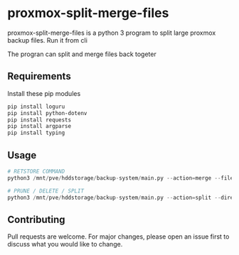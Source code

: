 # proxmox-split-merge-files

proxmox-split-merge-files is a python 3 program to split large proxmox backup files.
Run it from cli

The progran can split and merge files back togeter

## Requirements

Install these pip modules

```bash
pip install loguru
pip install python-dotenv
pip install requests
pip install argparse
pip install typing
```

## Usage

```python
# RETSTORE COMMAND
python3 /mnt/pve/hddstorage/backup-system/main.py --action=merge --filePathToMerge=/mnt/pve/hddstorage/dump/vzdump-qemu-102-2024_04_25-21_19_54.vma_05032024_1250 --filePathToMergeOutput=/mnt/pve/hddstorage/dump/vzdump-qemu-102-2024_04_25-21_19_54.vma.lzo

# PRUNE / DELETE / SPLIT
python3 /mnt/pve/hddstorage/backup-system/main.py --action=split --directory=/mnt/pve/hddstorage/dump --fileType=.lzo --minFileSize=1000000000 --numKeepXBackups=1 --backupPartSize=1000000000

```

## Contributing

Pull requests are welcome. For major changes, please open an issue first
to discuss what you would like to change.